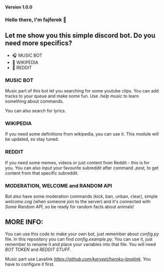 **Version 1.0.0**

### Hello there, I'm fajferek 👋

## Let me show you this simple discord bot. Do you need more specifics? 

- 🎧 MUSIC BOT
- 📝 WIKIPEDIA
- 📌 REDDIT

### MUSIC BOT

Music part of this bot let you searching for some youtube clips. You can add tracks to your queue and make some fun. Use *.help music* to learn something about commands.

You can also search for lyrics. 

### WIKIPEDIA

If you need some definitions from wikipedia, you can use it. This module will be updated, so stay tuned.

### REDDIT

If you need some memes, videos or just content from Reddit - this is for you. You can also input your favourite subreddit after command *.post*, to get content from that specific subreddit.

### MODERATION, WELCOME and RANDOM API

Bot also have some moderation commands (kick, ban, unban, clear), simple *welcome.cog* (when someone join to the server) and it's connected with *Some Random API*, so be ready for random facts about animals!

## MORE INFO:

You can use this code to make your own bot, just remember about *config.py* file. In this repository you can find *config.example.py*. You can use it, just remember to rename it and place your variables into that file. You will need *BOT TOKEN* and *REDDIT STUFF*.

Music part use Lavalink *https://github.com/karyeet/heroku-lavalink*. You have to configure it first.

